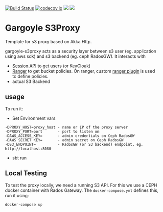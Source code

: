 [![Build Status](https://travis-ci.org/arempter/gargoyle-s3proxy.svg?branch=master)](https://travis-ci.org/arempter/gargoyle-s3proxy)
[![codecov.io](http://codecov.io/github/arempter/gargoyle-s3proxy/coverage.svg?branch=master)](https://codecov.io/gh/arempter/gargoyle-s3proxy?branch=master)
[![](https://images.microbadger.com/badges/image/arempter/gargoyle-s3proxy:master.svg)](https://microbadger.com/images/arempter/gargoyle-s3proxy:master)
[![](https://images.microbadger.com/badges/version/arempter/gargoyle-s3proxy:master.svg)](https://microbadger.com/images/arempter/gargoyle-s3proxy:master)

# Gargoyle S3Proxy

Template for s3 proxy based on Akka Http.

gargoyle-s3proxy acts as a security layer between s3 user (eg. application using aws sdk) and s3 backend (eg. ceph RadosGW).
It interacts with
* [Session API](https://github.com/kr7ysztof/auth-api) to get users (or KeyCloak)
* [Ranger](https://ranger.apache.org/) to get bucket policies. On ranger, custom [ranger plugin](https://github.com/bolkedebruin/rangers3plugin) is used to define policies. 
* actual S3 Backend

## usage
To run it:
* Set Environment vars
```
-DPROXY_HOST=proxy_host - name or IP of the proxy server 
-DPROXY_PORT=port       - port to listen on
-DAWS_ACCESS_KEY=       - admin credentials on Ceph RadosGW
-DAWS_SECRET_KEY=       - admin secret on Ceph RadosGW   
-DS3_ENDPOINT=          - RadosGW (or S3 backend) endpoint, eg. http://localhost:8080
```
* sbt run

## Local Testing

To test the proxy locally, we need a running S3 API. For this we use a CEPH docker container with Rados Gateway.
The `docker-compose.yml` defines this, run it using:

    docker-compose up

